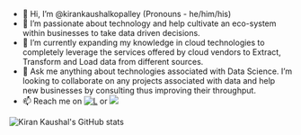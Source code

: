 - 👋 Hi, I’m @kirankaushalkopalley (Pronouns - he/him/his)
- 👀 I’m passionate about technology and help cultivate an eco-system within businesses to take data driven decisions. 
- 🌱 I’m currently expanding my knowledge in cloud technologies to completely leverage the services offered by cloud vendors to Extract, Transform and Load data from different sources.
- 💞️ Ask me anything about technologies associated with Data Science. I’m looking to collaborate on any projects associated with data and help new businesses by consulting thus improving their throughput.
- 📫 Reach me on
[![L](https://img.shields.io/badge/linkedin-0A66C2?style=for-the-badge&logo=linkedin&logoColor=white)](https://www.linkedin.com/in/kirankaushalkopalley/) or
<a href="mailto:kirankaushal.kopalley@gmail.com?"><img src="https://img.shields.io/badge/gmail-%23DD0031.svg?&style=for-the-badge&logo=gmail&logoColor=white"/></a>

![Kiran Kaushal's GitHub stats](https://github-readme-stats.vercel.app/api?username=kirankaushalkopalley)
<!---
kirankaushalkopalley/kirankaushalkopalley is a ✨ special ✨ repository because its `README.md` (this file) appears on your GitHub profile.
You can click the Preview link to take a look at your changes.
--->
